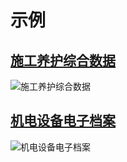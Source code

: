 # 示例

## [施工养护综合数据](/demos/construction-data/)

![施工养护综合数据](/assets/demo01.png)

## [机电设备电子档案](/demos/electronic-file/)

![机电设备电子档案](/assets/demo02.png)
